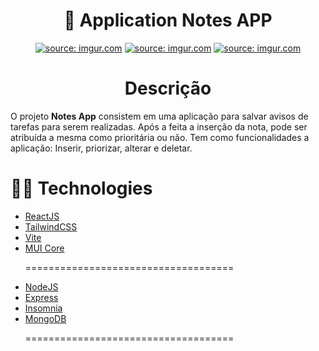 <h1 align="center"> 
  🚀 Application Notes APP
</h1>

<p align="center">
<a href="https://imgur.com/8LqR1Tw"><img src="https://i.imgur.com/8LqR1Tw.png" title="source: imgur.com" /></a>
<a href="https://imgur.com/nlGfCnQ"><img src="https://i.imgur.com/nlGfCnQ.png" title="source: imgur.com" /></a>
<a href="https://imgur.com/K2i5qB9"><img src="https://i.imgur.com/K2i5qB9.png" title="source: imgur.com" /></a>
</p>
<h1 align="center"> 
 Descrição
 </h1>
 <p>
 O projeto <strong> Notes App</strong> consistem em uma aplicação para salvar avisos de tarefas para serem realizadas. Após a feita a inserção da nota, pode ser atribuída a mesma como prioritária ou não. Tem como funcionalidades a aplicação: Inserir, priorizar, alterar e deletar. </p>
 
<h1>  💊💊 Technologies </h1>

- [ReactJS](https://https://reactjs.org/)
- [TailwindCSS](https://tailwindcss.com/)
- [Vite](https://vitejs.dev/)
- [MUI Core](https://mui.com/pt/core/)
  <p>====================================</p>
- [NodeJS](https://nodejs.org/)
- [Express](https://expressjs.com/pt-br/)
- [Insomnia](https://insomnia.rest/)
- [MongoDB](https://www.mongodb.com/)
  <p>====================================</p>

